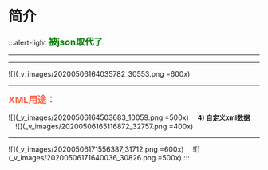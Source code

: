 # 简介
:::alert-light
<font color=green size=4>**被json取代了**</font>
***
***
![](_v_images/20200506164035782_30553.png =600x)
***
<font color=tomato size=4>**XML用途：**</font>

![](_v_images/20200506164503683_10059.png =500x)
&emsp;<font size=2>**4)   自定义xml数据**</font>
&emsp;![](_v_images/20200506165116872_32757.png =400x)
***
![](_v_images/20200506171556387_31712.png =600x)
&emsp;![](_v_images/20200506171640036_30826.png =500x)
:::